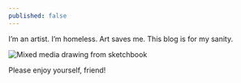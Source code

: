 ```yaml
---
published: false
---
```

I’m an artist. I’m homeless. Art saves me. This blog is for my sanity.

![Mixed media drawing from sketchbook]({{site.baseurl}}/images/2017-8-5-art-is-my-pressure-valve.jpg)

Please enjoy yourself, friend!
